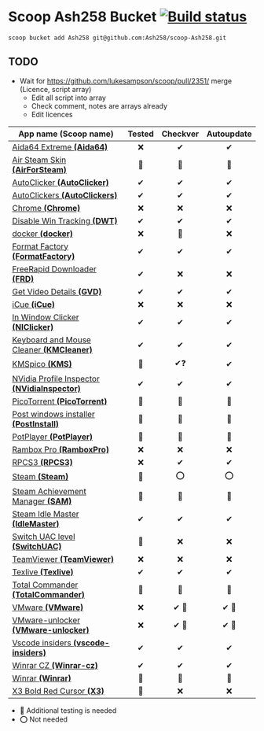 # Scoop Ash258 Bucket [![Build status](https://ci.appveyor.com/api/projects/status/rfexd4x83q5thr55?svg=true)](https://ci.appveyor.com/project/Ash258/scoop-ash258)

`scoop bucket add Ash258 git@github.com:Ash258/scoop-Ash258.git`

## TODO

- Wait for <https://github.com/lukesampson/scoop/pull/2351/> merge (Licence, script array)
    - Edit all script into array
    - Check comment, notes are arrays already
    - Edit licences

| App name (Scoop name)                                                    | Tested | Checkver | Autoupdate |
| ------------------------------------------------------------------------ | :----: | :------: | :--------: |
| [Aida64 Extreme **(Aida64)**](./Aida64.json)                             | ❌      | ✔        | ✔          |
| [Air Steam Skin **(AirForSteam)**](./AirForSteam.json)                   | 💯     | 💯       | 💯         |
| [AutoClicker **(AutoClicker)**](./AutoClicker.json)                      | ✔      | ✔        | ✔          |
| [AutoClickers **(AutoClickers)**](./AutoClickers.json)                   | ✔      | ✔        | ✔          |
| [Chrome **(Chrome)**](./Chrome.json)                                     | ❌      | ❌        | ❌          |
| [Disable Win Tracking **(DWT)**](./DWT.json)                             | ✔      | ✔        | ✔          |
| [docker **(docker)**](./docker.json)                                     | ❌      | 💯       | ❌          |
| [Format Factory **(FormatFactory)**](./FormatFactory.json)               | ✔      | ✔        | ✔          |
| [FreeRapid Downloader **(FRD)**](./FRD.json)                             | ✔      | ❌        | ❌          |
| [Get Video Details **(GVD)**](./GVD.json)                                | ✔      | ✔        | ✔          |
| [iCue **(iCue)**](./iCue.json)                                           | ❌      | ❌        | ❌          |
| [In Window Clicker **(NIClicker)**](./NIClicker.json)                    | ✔      | ✔        | ✔          |
| [Keyboard and Mouse Cleaner **(KMCleaner)**](./KMCleaner.json)           | ✔      | ✔        | ✔          |
| [KMSpico **(KMS)**](./KMS.json)                                          | 💯     | ✔❓       | ✔          |
| [NVidia Profile Inspector **(NVidiaInspector)**](./NVidiaInspector.json) | ✔      | ✔        | ✔          |
| [PicoTorrent **(PicoTorrent)**](./PicoTorrent.json)                      | 💯     | 💯       | 💯         |
| [Post windows installer **(PostInstall)**](./PostInstall.json)           | 💯     | 💯       | 💯         |
| [PotPlayer **(PotPlayer)**](./PotPlayer.json)                            | 💯     | 💯       | 💯         |
| [Rambox Pro **(RamboxPro)**](./RamboxPro.json)                           | ❌      | ❌        | ❌          |
| [RPCS3 **(RPCS3)**](./RPCS3.json)                                        | ❌      | ✔        | ✔          |
| [Steam **(Steam)**](./Steam.json)                                        | 💯     | ⭕        | ⭕          |
| [Steam Achievement Manager **(SAM)**](./SAM.json)                        | 💯     | 💯       | 💯         |
| [Steam Idle Master **(IdleMaster)**](./IdleMaster.json)                  | ✔      | ✔        | ✔          |
| [Switch UAC level **(SwitchUAC)**](./SwitchUAC.json)                     | 💯     | ❌        | ❌          |
| [TeamViewer **(TeamViewer)**](./TeamViewer.json)                         | ❌      | ❌        | ❌          |
| [Texlive **(Texlive)**](./Texlive.json)                                  | ✔      | ✔        | ✔          |
| [Total Commander **(TotalCommander)**](./TotalCommander.json)            | 💯     | 💯       | 💯         |
| [VMware **(VMware)**](./VMware.json)                                     | ❌      | ✔ 🔸     | ✔ 🔸       |
| [VMware-unlocker **(VMware-unlocker)**](./VMware-unlocker.json)          | ❌      | ✔ 🔸     | ✔ 🔸       |
| [Vscode insiders **(vscode-insiders)**](./vscode-insiders.json)          | ✔      | ✔        | ✔          |
| [Winrar CZ **(Winrar-cz)**](./Winrar-cz.json)                            | ✔      | ✔        | ✔          |
| [Winrar **(Winrar)**](./Winrar.json)                                     | 💯     | 💯       | 💯         |
| [X3 Bold Red Cursor **(X3)**](./X3.json)                                 | 💯     | ❌        | ❌          |

- 🔸 Additional testing is needed
- ⭕ Not needed
